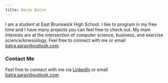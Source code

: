 ```yaml
---
title: Aarav Batra
---
```

I am a student at East Brunswick High School. I like to program in my free time and I have many projects you can feel free to check out. My main interests are at the intersection of computer science, business, and exercise science/kinesiology. Feel free to connect with me or email batra.aarav@outlook.com.

### Contact Me
Feel free to connect with me via [LinkedIn](https://www.linkedin.com/in/aarav-batra-a0abaa2a4/) or email [batra.aarav@outlook.com](batra.aarav@outlook.com).
